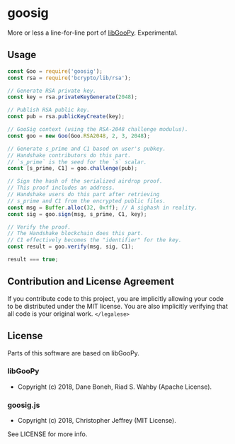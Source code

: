 # goosig

More or less a line-for-line port of [libGooPy][libgoopy]. Experimental.

## Usage

``` js
const Goo = require('goosig');
const rsa = require('bcrypto/lib/rsa');

// Generate RSA private key.
const key = rsa.privateKeyGenerate(2048);

// Publish RSA public key.
const pub = rsa.publicKeyCreate(key);

// GooSig context (using the RSA-2048 challenge modulus).
const goo = new Goo(Goo.RSA2048, 2, 3, 2048);

// Generate s_prime and C1 based on user's pubkey.
// Handshake contributors do this part.
// `s_prime` is the seed for the `s` scalar.
const [s_prime, C1] = goo.challenge(pub);

// Sign the hash of the serialized airdrop proof.
// This proof includes an address.
// Handshake users do this part after retrieving
// s_prime and C1 from the encrypted public files.
const msg = Buffer.alloc(32, 0xff); // A sighash in reality.
const sig = goo.sign(msg, s_prime, C1, key);

// Verify the proof.
// The Handshake blockchain does this part.
// C1 effectively becomes the "identifier" for the key.
const result = goo.verify(msg, sig, C1);

result === true;
```

## Contribution and License Agreement

If you contribute code to this project, you are implicitly allowing your code
to be distributed under the MIT license. You are also implicitly verifying that
all code is your original work. `</legalese>`

## License

Parts of this software are based on libGooPy.

### libGooPy

- Copyright (c) 2018, Dane Boneh, Riad S. Wahby (Apache License).

### goosig.js

- Copyright (c) 2018, Christopher Jeffrey (MIT License).

See LICENSE for more info.

[libgoopy]: https://github.com/kwantam/GooSig
